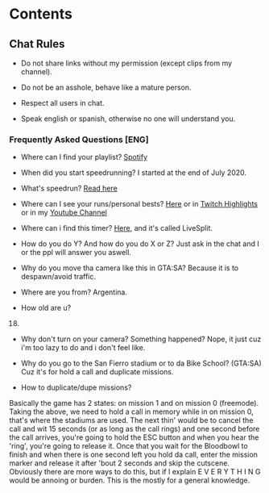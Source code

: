 # Contents 

## Chat Rules

- Do not share links without my permission (except clips from my channel).

- Do not be an asshole, behave like a mature person.

- Respect all users in chat.

- Speak english or spanish, otherwise no one will understand you.

### Frequently Asked Questions [ENG]

- Where can I find your playlist?
[Spotify](https://open.spotify.com/playlist/0yiICZMIVct6Ft700pwm2G?si=d02cebf303284cef) 

- When did you start speedrunning?
I started at the end of July 2020.

- What's speedrun?
[Read here](https://en.wikipedia.org/wiki/Speedrun)

- Where can I see your runs/personal bests?
[Here](https://speedrun.com/user/choripanycristi) or in [Twitch Highlights](https://twitch.tv/choripanycristi) or in my [Youtube Channel](https://www.youtube.com/channel/UC1sU44imF8LOssvHbyZkfRw)

- Where can i find this timer?
[Here](https://livesplit.org), and it's called LiveSplit.

- How do you do Y? And how do you do X or Z?
Just ask in the chat and I or the ppl will answer you aswell.

- Why do you move tha camera like this in GTA:SA?
Because it is to despawn/avoid traffic.

- Where are you from?
Argentina.

- How old are u?
18.

- Why don't turn on your camera? Something happened?
Nope, it just cuz i'm too lazy to do and i don't feel like.

- Why do you go to the San Fierro stadium or to da Bike School? (GTA:SA)
Cuz it's for hold a call and duplicate missions.

- How to duplicate/dupe missions?

Basically the game has 2 states: on mission 1 and on mission 0 (freemode).
Taking the above, we need to hold a call in memory while in on mission 0, that's where the stadiums are used.
The next thin' would be to cancel the call and wit 15 seconds (or as long as the call rings) and one second before the call arrives,
you're going to hold the ESC button and when you hear the 'ring', you're going to release it.
Once that you wait for the Bloodbowl to finish and when there is one second left you hold da call, enter the mission marker and release it after 'bout 2 seconds and skip the cutscene.
Obviously there are more ways to do this, but if I explain E V E R Y T H I N G would be annoing or burden.
This is the mostly for a general knowledge.
